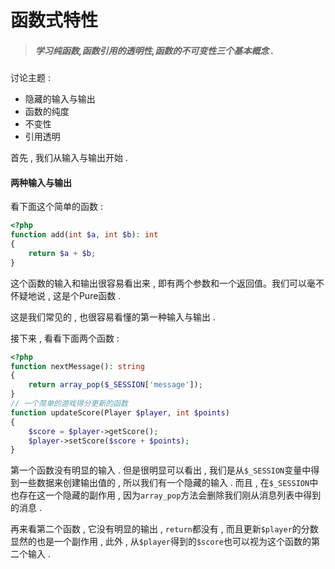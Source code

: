 # 函数式特性

> ##### 学习纯函数,函数引用的透明性,函数的不可变性三个基本概念 .

讨论主题 :

* 隐藏的输入与输出
* 函数的纯度
* 不变性
* 引用透明

首先 , 我们从输入与输出开始 . 

#### 两种输入与输出

看下面这个简单的函数 : 

```php
<?php
function add(int $a, int $b): int
{
    return $a + $b;
}
```

这个函数的输入和输出很容易看出来 , 即有两个参数和一个返回值。我们可以毫不怀疑地说 , 这是个Pure函数 . 

这是我们常见的 , 也很容易看懂的第一种输入与输出 . 

接下来 , 看看下面两个函数 : 

```php
<?php
function nextMessage(): string
{
    return array_pop($_SESSION['message']);
}
// 一个简单的游戏得分更新的函数
function updateScore(Player $player, int $points)
{
    $score = $player->getScore();
    $player->setScore($score + $points);
}
```

第一个函数没有明显的输入 . 但是很明显可以看出 , 我们是从`$_SESSION`变量中得到一些数据来创建输出值的 , 所以我们有一个隐藏的输入 . 而且 , 在`$_SESSION`中也存在这一个隐藏的副作用 , 因为`array_pop`方法会删除我们刚从消息列表中得到的消息 . 

再来看第二个函数 , 它没有明显的输出 , `return`都没有 , 而且更新`$player`的分数显然的也是一个副作用 , 此外 , 从`$player`得到的`$score`也可以视为这个函数的第二个输入 . 

